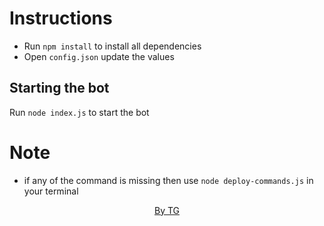 # Instructions
- Run `npm install` to install all dependencies
- Open `config.json` update the values

## Starting the bot
Run `node index.js` to start the bot

# Note
- if any of the command is missing then use `node deploy-commands.js` in your terminal

<center>
    <a href="https://github.com/Thakku-God">By TG</a>
</center>
